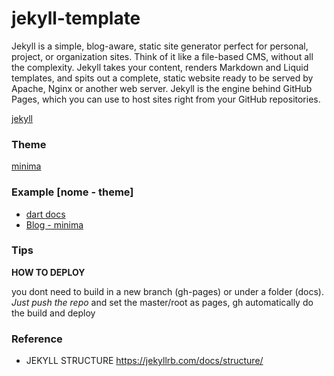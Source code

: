 # jekyll-template
Jekyll is a simple, blog-aware, static site generator perfect for personal, project, or organization sites. Think of it like a file-based CMS, without all the complexity. Jekyll takes your content, renders Markdown and Liquid templates, and spits out a complete, static website ready to be served by Apache, Nginx or another web server. Jekyll is the engine behind GitHub Pages, which you can use to host sites right from your GitHub repositories.

[jekyll](https://github.com/jekyll/jekyll)

### Theme
[minima](https://github.com/jekyll/minima)

### Example [nome - theme]
- [dart docs](https://github.com/dart-lang/site-www)
- [Blog - minima](https://github.com/StartBootstrap/startbootstrap-clean-blog-jekyll)

### Tips
**HOW TO DEPLOY** 

you dont need to build in a new branch (gh-pages) or under a folder (docs). *Just push the repo* and set the master/root as pages, gh automatically do the build and deploy

### Reference
- JEKYLL STRUCTURE https://jekyllrb.com/docs/structure/



